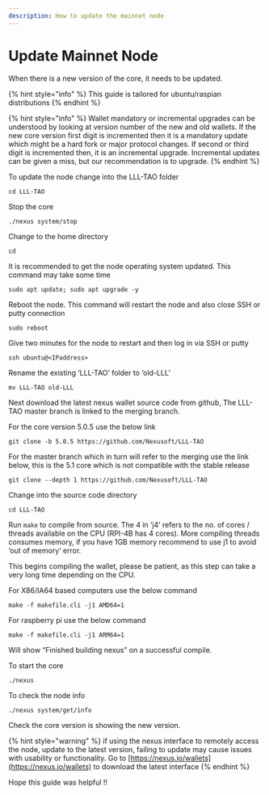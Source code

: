 ```yaml
---
description: How to update the mainnet node
---
```


# Update Mainnet Node

When there is a new version of the core, it needs to be updated.

{% hint style="info" %}
This guide is tailored for ubuntu/raspian distributions
{% endhint %}

{% hint style="info" %}
Wallet mandatory or incremental upgrades can be understood by looking at version number of the new and old wallets. If the new core version first digit is incremented then it is a mandatory update which might be a hard fork or major protocol changes. If second or third digit is incremented then, it is an incremental upgrade. Incremental updates can be given a miss, but our recommendation is to upgrade.
{% endhint %}

To update the node change into the LLL-TAO folder

```
cd LLL-TAO
```

Stop the core

```
./nexus system/stop
```

Change to the home directory

```
cd
```

It is recommended to get the node operating system updated. This command may take some time

```
sudo apt update; sudo apt upgrade -y
```

Reboot the node. This command will restart the node and also close SSH or putty connection

```
sudo reboot
```

Give two minutes for the node to restart and then log in via SSH or putty

```
ssh ubuntu@<IPaddress>
```

Rename the existing ‘LLL-TAO’ folder to ‘old-LLL’

```
mv LLL-TAO old-LLL
```

Next download the latest nexus wallet source code from github, The LLL-TAO master branch is linked to the merging branch.

For the core version 5.0.5 use the below link

```
git clone -b 5.0.5 https://github.com/Nexusoft/LLL-TAO
```

For the master branch which in turn will refer to the merging use the link below, this is the 5.1 core which is not compatible with the stable release

```
git clone --depth 1 https://github.com/Nexusoft/LLL-TAO
```

Change into the source code directory

```
cd LLL-TAO
```

Run `make` to compile from source. The 4 in ‘j4’ refers to the no. of cores / threads available on the CPU (RPI-4B has 4 cores). More compiling threads consumes memory, if you have 1GB memory recommend to use j1 to avoid ‘out of memory’ error.

This begins compiling the wallet, please be patient, as this step can take a very long time depending on the CPU.

For X86/IA64 based computers use the below command

```
make -f makefile.cli -j1 AMD64=1
```

For raspberry pi use the below command

```
make -f makefile.cli -j1 ARM64=1
```

Will show “Finished building nexus” on a successful compile.

To start the core

```
./nexus
```

To check the node info

```
./nexus system/get/info
```

Check the core version is showing the new version.

{% hint style="warning" %}
if using the nexus interface to remotely access the node, update to the latest version, failing to update may cause issues with usability or functionality. Go to [https://nexus.io/wallets](https://nexus.io/wallets) to download the latest interface
{% endhint %}

Hope this guide was helpful !!
